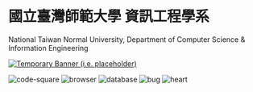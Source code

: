 # 國立臺灣師範大學 資訊工程學系

National Taiwan Normal University, Department of Computer Science & Information Engineering

[![Temporary Banner (i.e. placeholder)](https://i.imgur.com/NjA0O1Y.png)](https://github.com/NTNU-CSIE)

![code-square](https://cdn.jsdelivr.net/npm/nocticons@latest/lib/code-square-24.svg)
![browser](https://cdn.jsdelivr.net/npm/nocticons@latest/lib/browser-24.svg)
![database](https://cdn.jsdelivr.net/npm/nocticons@latest/lib/database-24.svg)
![bug](https://cdn.jsdelivr.net/npm/nocticons@latest/lib/bug-24.svg)
![heart](https://cdn.jsdelivr.net/npm/nocticons@latest/lib/heart-24.svg)
